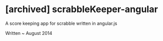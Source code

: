 # [archived] scrabbleKeeper-angular
A score keeping app for scrabble written in angular.js


Written ~ August 2014
